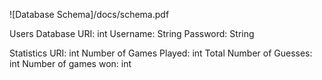 ![Database Schema]/docs/schema.pdf

Users Database
    URI: int
    Username: String
    Password: String

Statistics
    URI: int 
    Number of Games Played: int
    Total Number of Guesses: int
    Number of games won: int

